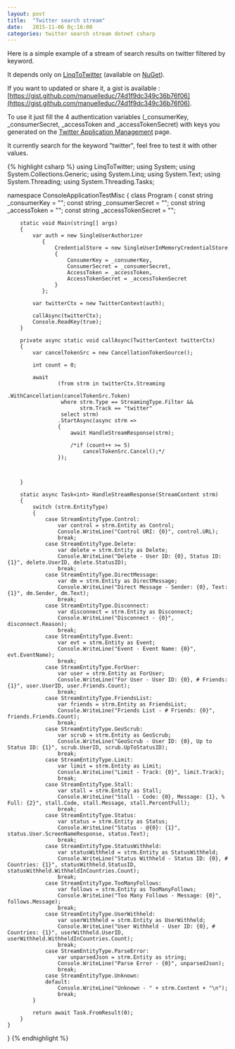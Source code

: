 ```yaml
---
layout: post
title:  "Twitter search stream"
date:   2015-11-06 0ç:16:00
categories: twitter search stream dotnet csharp
---
```

Here is a simple example of a stream of search results on twitter filtered by keyword.

It depends only on [LinqToTwitter](https://github.com/JoeMayo/LinqToTwitter) (available on [NuGet](https://www.nuget.org/packages/linqtotwitter/3.1.2)).

If you want to updated or share it, a gist is available : [https://gist.github.com/manuelleduc/74d1f9dc349c36b76f06](https://gist.github.com/manuelleduc/74d1f9dc349c36b76f06).

To use it just fill the 4 authentication variables (_consumerKey, _consumerSecret, _accessToken and _accessTokenSecret) with keys you generated on the [Twitter Application Management](https://apps.twitter.com/) page.

It currently search for the keyword "twitter", feel free to test it with other values.

{% highlight csharp %}
using LinqToTwitter;
using System;
using System.Collections.Generic;
using System.Linq;
using System.Text;
using System.Threading;
using System.Threading.Tasks;

namespace ConsoleApplicationTestMisc
{
    class Program
    {
        const string _consumerKey = "";
        const string _consumerSecret = "";
        const string _accessToken = "";
        const string _accessTokenSecret = "";

        static void Main(string[] args)
        {
            var auth = new SingleUserAuthorizer
               {
                   CredentialStore = new SingleUserInMemoryCredentialStore
                   {
                       ConsumerKey = _consumerKey,
                       ConsumerSecret = _consumerSecret,
                       AccessToken = _accessToken,
                       AccessTokenSecret = _accessTokenSecret
                   }
               };

            var twitterCtx = new TwitterContext(auth);

            callAsync(twitterCtx);
            Console.ReadKey(true);
        }

        private async static void callAsync(TwitterContext twitterCtx)
        {
            var cancelTokenSrc = new CancellationTokenSource();

            int count = 0;

            await
                    (from strm in twitterCtx.Streaming
                                            .WithCancellation(cancelTokenSrc.Token)
                     where strm.Type == StreamingType.Filter &&
                           strm.Track == "twitter"
                     select strm)
                    .StartAsync(async strm =>
                    {
                        await HandleStreamResponse(strm);

                        /*if (count++ >= 5)
                            cancelTokenSrc.Cancel();*/
                    });



        }

        static async Task<int> HandleStreamResponse(StreamContent strm)
        {
            switch (strm.EntityType)
            {
                case StreamEntityType.Control:
                    var control = strm.Entity as Control;
                    Console.WriteLine("Control URI: {0}", control.URL);
                    break;
                case StreamEntityType.Delete:
                    var delete = strm.Entity as Delete;
                    Console.WriteLine("Delete - User ID: {0}, Status ID: {1}", delete.UserID, delete.StatusID);
                    break;
                case StreamEntityType.DirectMessage:
                    var dm = strm.Entity as DirectMessage;
                    Console.WriteLine("Direct Message - Sender: {0}, Text: {1}", dm.Sender, dm.Text);
                    break;
                case StreamEntityType.Disconnect:
                    var disconnect = strm.Entity as Disconnect;
                    Console.WriteLine("Disconnect - {0}", disconnect.Reason);
                    break;
                case StreamEntityType.Event:
                    var evt = strm.Entity as Event;
                    Console.WriteLine("Event - Event Name: {0}", evt.EventName);
                    break;
                case StreamEntityType.ForUser:
                    var user = strm.Entity as ForUser;
                    Console.WriteLine("For User - User ID: {0}, # Friends: {1}", user.UserID, user.Friends.Count);
                    break;
                case StreamEntityType.FriendsList:
                    var friends = strm.Entity as FriendsList;
                    Console.WriteLine("Friends List - # Friends: {0}", friends.Friends.Count);
                    break;
                case StreamEntityType.GeoScrub:
                    var scrub = strm.Entity as GeoScrub;
                    Console.WriteLine("GeoScrub - User ID: {0}, Up to Status ID: {1}", scrub.UserID, scrub.UpToStatusID);
                    break;
                case StreamEntityType.Limit:
                    var limit = strm.Entity as Limit;
                    Console.WriteLine("Limit - Track: {0}", limit.Track);
                    break;
                case StreamEntityType.Stall:
                    var stall = strm.Entity as Stall;
                    Console.WriteLine("Stall - Code: {0}, Message: {1}, % Full: {2}", stall.Code, stall.Message, stall.PercentFull);
                    break;
                case StreamEntityType.Status:
                    var status = strm.Entity as Status;
                    Console.WriteLine("Status - @{0}: {1}", status.User.ScreenNameResponse, status.Text);
                    break;
                case StreamEntityType.StatusWithheld:
                    var statusWithheld = strm.Entity as StatusWithheld;
                    Console.WriteLine("Status Withheld - Status ID: {0}, # Countries: {1}", statusWithheld.StatusID, statusWithheld.WithheldInCountries.Count);
                    break;
                case StreamEntityType.TooManyFollows:
                    var follows = strm.Entity as TooManyFollows;
                    Console.WriteLine("Too Many Follows - Message: {0}", follows.Message);
                    break;
                case StreamEntityType.UserWithheld:
                    var userWithheld = strm.Entity as UserWithheld;
                    Console.WriteLine("User Withheld - User ID: {0}, # Countries: {1}", userWithheld.UserID, userWithheld.WithheldInCountries.Count);
                    break;
                case StreamEntityType.ParseError:
                    var unparsedJson = strm.Entity as string;
                    Console.WriteLine("Parse Error - {0}", unparsedJson);
                    break;
                case StreamEntityType.Unknown:
                default:
                    Console.WriteLine("Unknown - " + strm.Content + "\n");
                    break;
            }

            return await Task.FromResult(0);
        }
    }
}
{% endhighlight %}
